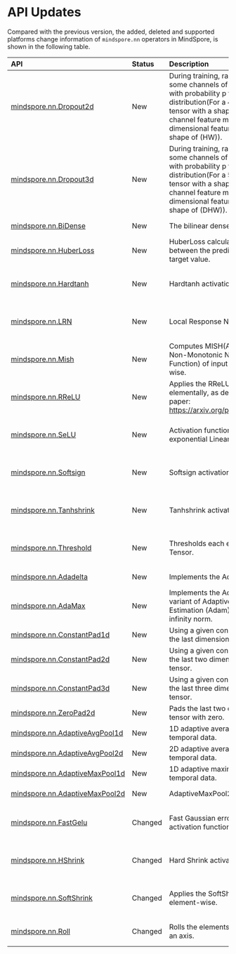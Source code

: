 # API Updates

Compared with the previous version, the added, deleted and supported platforms change information of `mindspore.nn` operators in MindSpore, is shown in the following table.

|API|Status|Description|Support Platform|Class
|:----|:----|:----|:----|:----
|[mindspore.nn.Dropout2d](https://www.mindspore.cn/docs/en/r1.8/api_python/nn/mindspore.nn.Dropout2d.html)|New|During training, randomly zeroes some channels of the input tensor with probability p from a Bernoulli distribution(For a 4-dimensional tensor with a shape of \(NCHW\), the channel feature map refers to a 2-dimensional feature map with the shape of \(HW\)).|r1.8: Ascend/GPU/CPU|Dropout Layer
|[mindspore.nn.Dropout3d](https://www.mindspore.cn/docs/en/r1.8/api_python/nn/mindspore.nn.Dropout3d.html)|New|During training, randomly zeroes some channels of the input tensor with probability p from a Bernoulli distribution(For a 5-dimensional tensor with a shape of \(NCDHW\), the channel feature map refers to a 3-dimensional feature map with a shape of \(DHW\)).|r1.8: Ascend/GPU/CPU|Dropout Layer
|[mindspore.nn.BiDense](https://www.mindspore.cn/docs/en/r1.8/api_python/nn/mindspore.nn.BiDense.html)|New|The bilinear dense connected layer.|r1.8: Ascend/GPU/CPU|Linear Layer
|[mindspore.nn.HuberLoss](https://www.mindspore.cn/docs/en/r1.8/api_python/nn/mindspore.nn.HuberLoss.html)|New|HuberLoss calculate the error between the predicted value and the target value.|r1.8: Ascend/GPU/CPU|Loss Function
|[mindspore.nn.Hardtanh](https://www.mindspore.cn/docs/en/r1.8/api_python/nn/mindspore.nn.Hardtanh.html)|New|Hardtanh activation function.|r1.8: Ascend/GPU/CPU|Nonlinear Activation Function Layer
|[mindspore.nn.LRN](https://www.mindspore.cn/docs/en/r1.8/api_python/nn/mindspore.nn.LRN.html)|New|Local Response Normalization.|r1.8: Ascend/GPU/CPU|Nonlinear Activation Function Layer
|[mindspore.nn.Mish](https://www.mindspore.cn/docs/en/r1.8/api_python/nn/mindspore.nn.Mish.html)|New|Computes MISH(A Self Regularized Non-Monotonic Neural Activation Function) of input tensors element-wise.|r1.8: Ascend/CPU|Nonlinear Activation Function Layer
|[mindspore.nn.RReLU](https://www.mindspore.cn/docs/en/r1.8/api_python/nn/mindspore.nn.RReLU.html)|New|Applies the RReLU function elementally, as described in the paper: https://arxiv.org/pdf/1505.00853.pdf|r1.8: Ascend/GPU/CPU|Nonlinear Activation Function Layer
|[mindspore.nn.SeLU](https://www.mindspore.cn/docs/en/r1.8/api_python/nn/mindspore.nn.SeLU.html)|New|Activation function SeLU (Scaled exponential Linear Unit).|r1.8: Ascend/GPU/CPU|Nonlinear Activation Function Layer
|[mindspore.nn.Softsign](https://www.mindspore.cn/docs/en/r1.8/api_python/nn/mindspore.nn.Softsign.html)|New|Softsign activation function.|r1.8: Ascend/CPU|Nonlinear Activation Function Layer
|[mindspore.nn.Tanhshrink](https://www.mindspore.cn/docs/en/r1.8/api_python/nn/mindspore.nn.Tanhshrink.html)|New|Tanhshrink activation function.|r1.8: Ascend/GPU/CPU|Nonlinear Activation Function Layer
|[mindspore.nn.Threshold](https://www.mindspore.cn/docs/en/r1.8/api_python/nn/mindspore.nn.Threshold.html)|New|Thresholds each element of the input Tensor.|r1.8: Ascend/CPU/GPU|Nonlinear Activation Function Layer
|[mindspore.nn.Adadelta](https://www.mindspore.cn/docs/en/r1.8/api_python/nn/mindspore.nn.Adadelta.html)|New|Implements the Adadelta algorithm.|r1.8: Ascend/CPU|Optimizer
|[mindspore.nn.AdaMax](https://www.mindspore.cn/docs/en/r1.8/api_python/nn/mindspore.nn.AdaMax.html)|New|Implements the AdaMax algorithm, a variant of Adaptive Movement Estimation (Adam) based on the infinity norm.|r1.8: Ascend/CPU|Optimizer
|[mindspore.nn.ConstantPad1d](https://www.mindspore.cn/docs/en/r1.8/api_python/nn/mindspore.nn.ConstantPad1d.html)|New|Using a given constant value to pads the last dimensions of input tensor.|r1.8: Ascend/GPU/CPU|Padding Layer
|[mindspore.nn.ConstantPad2d](https://www.mindspore.cn/docs/en/r1.8/api_python/nn/mindspore.nn.ConstantPad2d.html)|New|Using a given constant value to pads the last two dimensions of input tensor.|r1.8: Ascend/GPU/CPU|Padding Layer
|[mindspore.nn.ConstantPad3d](https://www.mindspore.cn/docs/en/r1.8/api_python/nn/mindspore.nn.ConstantPad3d.html)|New|Using a given constant value to pads the last three dimensions of input tensor.|r1.8: Ascend/GPU/CPU|Padding Layer
|[mindspore.nn.ZeroPad2d](https://www.mindspore.cn/docs/en/r1.8/api_python/nn/mindspore.nn.ZeroPad2d.html)|New|Pads the last two dimensions of input tensor with zero.|r1.8: Ascend/GPU/CPU|Padding Layer
|[mindspore.nn.AdaptiveAvgPool1d](https://www.mindspore.cn/docs/en/r1.8/api_python/nn/mindspore.nn.AdaptiveAvgPool1d.html)|New|1D adaptive average pooling for temporal data.|r1.8: Ascend/GPU/CPU|Pooling Layer
|[mindspore.nn.AdaptiveAvgPool2d](https://www.mindspore.cn/docs/en/r1.8/api_python/nn/mindspore.nn.AdaptiveAvgPool2d.html)|New|2D adaptive average pooling for temporal data.|r1.8: GPU|Pooling Layer
|[mindspore.nn.AdaptiveMaxPool1d](https://www.mindspore.cn/docs/en/r1.8/api_python/nn/mindspore.nn.AdaptiveMaxPool1d.html)|New|1D adaptive maximum pooling for temporal data.|r1.8: Ascend/GPU/CPU|Pooling Layer
|[mindspore.nn.AdaptiveMaxPool2d](https://www.mindspore.cn/docs/en/r1.8/api_python/nn/mindspore.nn.AdaptiveMaxPool2d.html)|New|AdaptiveMaxPool2d operation.|r1.8: Ascend/GPU/CPU|Pooling Layer
|[mindspore.nn.FastGelu](https://www.mindspore.cn/docs/en/r1.8/api_python/nn/mindspore.nn.FastGelu.html)|Changed|Fast Gaussian error linear unit activation function.|r1.7: Ascend => r1.8: Ascend/GPU/CPU|Nonlinear Activation Function Layer
|[mindspore.nn.HShrink](https://www.mindspore.cn/docs/en/r1.8/api_python/nn/mindspore.nn.HShrink.html)|Changed|Hard Shrink activation function.|r1.7: Ascend => r1.8: Ascend/CPU/GPU|Nonlinear Activation Function Layer
|[mindspore.nn.SoftShrink](https://www.mindspore.cn/docs/en/r1.8/api_python/nn/mindspore.nn.SoftShrink.html)|Changed|Applies the SoftShrink function element-wise.|r1.7: Ascend => r1.8: Ascend/CPU/GPU|Nonlinear Activation Function Layer
|[mindspore.nn.Roll](https://www.mindspore.cn/docs/en/r1.8/api_python/nn/mindspore.nn.Roll.html)|Changed|Rolls the elements of a tensor along an axis.|r1.7: Ascend => r1.8: Ascend/GPU|Tools